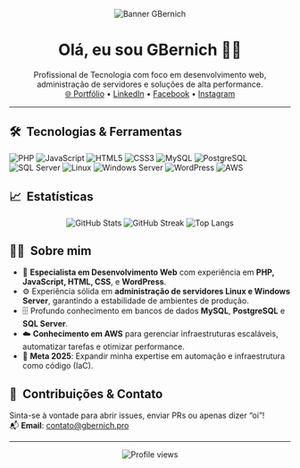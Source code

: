 <p align="center">
  <img src="https://raw.githubusercontent.com/gbernichpro/gbernichpro/main/assets/banner.gif" alt="Banner GBernich">
</p>

<h1 align="center">Olá, eu sou <strong>GBernich</strong> 👨‍💻</h1>

<p align="center">
  Profissional de Tecnologia com foco em desenvolvimento web, administração de servidores e soluções de alta performance. </br> 
  <a href="https://gbernich.pro">🌐 Portfólio</a> •
  <a href="https://linkedin.com/in/gbernich">LinkedIn</a> •
  <a href="https://facebook.com/gbernich">Facebook</a> •
  <a href="https://instagram.com/gbernich">Instagram</a>
</p>

---

## 🛠️ &nbsp;Tecnologias & Ferramentas
<!-- Use badges para as tecnologias que você domina -->
![PHP](https://img.shields.io/badge/-PHP-777BB4?logo=php&logoColor=fff)
![JavaScript](https://img.shields.io/badge/-JavaScript-F7DF1E?logo=javascript&logoColor=000)
![HTML5](https://img.shields.io/badge/-HTML5-E34F26?logo=html5&logoColor=fff)
![CSS3](https://img.shields.io/badge/-CSS3-1572B6?logo=css3)
![MySQL](https://img.shields.io/badge/-MySQL-4479A1?logo=mysql&logoColor=fff)
![PostgreSQL](https://img.shields.io/badge/-PostgreSQL-4169E1?logo=postgresql&logoColor=fff)
![SQL Server](https://img.shields.io/badge/-SQL%20Server-CC2927?logo=microsoftsqlserver&logoColor=fff)
![Linux](https://img.shields.io/badge/-Linux-000000?logo=linux&logoColor=fff)
![Windows Server](https://img.shields.io/badge/-Windows%20Server-00A4EF?logo=microsoftwindows&logoColor=fff)
![WordPress](https://img.shields.io/badge/-WordPress-21759B?logo=wordpress&logoColor=fff)
![AWS](https://img.shields.io/badge/-AWS-FF9900?logo=amazonaws&logoColor=fff)

## 📈 &nbsp;Estatísticas 
<p align="center">
  <img src="https://github-readme-stats.vercel.app/api?username=gbernichpro&show_icons=true&theme=github_dark&hide_border=true" alt="GitHub Stats">
  <img src="https://github-readme-streak-stats.herokuapp.com/?user=gbernichpro&theme=github-dark&hide_border=true" alt="GitHub Streak">
  <img src="https://github-readme-stats.vercel.app/api/top-langs/?username=gbernichpro&layout=compact&theme=github_dark&hide_border=true&langs_count=8" alt="Top Langs">
</p>

## 👨‍💻 &nbsp;Sobre mim
- 🚀 **Especialista em Desenvolvimento Web** com experiência em **PHP, JavaScript, HTML, CSS**, e **WordPress**.
- ⚙️ Experiência sólida em **administração de servidores Linux e Windows Server**, garantindo a estabilidade de ambientes de produção.
- 🗄️ Profundo conhecimento em bancos de dados **MySQL**, **PostgreSQL** e **SQL Server**.
- ☁️ **Conhecimento em AWS** para gerenciar infraestruturas escaláveis, automatizar tarefas e otimizar performance.
- 🎯 **Meta 2025**: Expandir minha expertise em automação e infraestrutura como código (IaC).

## 🤝 &nbsp;Contribuições & Contato
Sinta-se à vontade para abrir issues, enviar PRs ou apenas dizer “oi”!  
📬 **Email**: contato@gbernich.pro  

---

<p align="center">
  <img src="https://komarev.com/ghpvc/?username=gbernichpro&style=flat-square&color=blue" alt="Profile views" />
</p>

